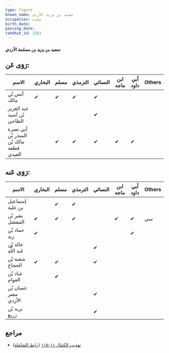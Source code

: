 ```yaml
---
type: figure
known_name: سعيد بن يزيد الأزدي
occupation: محدث
birth_date:
passing_date:
tahdhib_id: 2381
---
```

##### سعيد بن يزيد بن مسلمة الأزدي

## رَوَى عَن:
| الاسم                                    | البخاري | مسلم | الترمذي | النسائي | ابن ماجه | أبي داود | Others |
| ---------------------------------------- | ------- | ---- | ------- | ------- | -------- | -------- | ------ |
| أنس بْن مالك                             | ✔       | ✔    | ✔       | ✔       |          |          |        |
| عبد العزيز بْن أسيد الطاحي               |         |      |         | ✔       |          |          |        |
| أبي نضرة المنذر بْن مالك بْن قطعة العبدي |         | ✔    | ✔       | ✔       | ✔        | ✔        |        |
## رَوَى عَنه:
| الاسم                 | البخاري | مسلم | الترمذي | النسائي | ابن ماجه | أبي داود | Others |
| --------------------- | ------- | ---- | ------- | ------- | -------- | -------- | ------ |
| إسماعيل بن علية       |         | ✔    | ✔       |         |          |          |        |
| بشر بْن المفضل        | ✔       | ✔    | ✔       |         | ✔        | ✔        | سي     |
| حماد بْن زيد          | ✔       |      |         |         |          | ✔        |        |
| خالد بْن عَبد اللَّهِ |         |      |         | ✔       |          |          |        |
| شعبة بْن الحجاج       | ✔       | ✔    |         | ✔       |          |          |        |
| عباد بْن العوام       |         | ✔    |         |         |          |          |        |
| غسان بْن مضر الأزدي   |         |      |         | ✔       |          |          |        |
| يزيد بْن زريع         |         |      |         | ✔       |          |          |        |
## مراجع
- [تهذيب الكمال ١١-١١٥](obsidian://open?vault=Tahdhib-al-Kamal&file=Figures/٢٣٨١-سعيد%20بن%20يزيد%20بن%20مسلمة%20الأزدي) ([رابط الشاملة](https://shamela.ws/book/3722/5435))